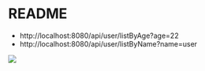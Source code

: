 # README

- http://localhost:8080/api/user/listByAge?age=22
- http://localhost:8080/api/user/listByName?name=user

![](https://luo0412.oss-cn-hangzhou.aliyuncs.com/1649101233883-ShAXerhxeK28.png)

